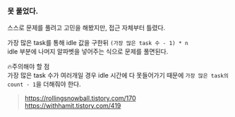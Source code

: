 ### 못 풀었다.

스스로 문제를 풀려고 고민을 해봤지만, 접근 자체부터 틀렸다.  

가장 많은 task를 통해 idle 값을 구한뒤 `(가장 많은 task 수 - 1) * n`  
idle 부분에 나머지 알파벳을 넣어주는 식으로 문제를 풀면된다.  

🔥주의해야 할 점  
가장 많은 task 수가 여러개일 경우 idle 시간에 다 못들어가기 때문에 `가장 많은 task의 count - 1`을 더해줘야 한다.

> https://rollingsnowball.tistory.com/170  
> https://withhamit.tistory.com/419

